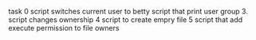 task 0 script switches current user to betty
script that print user group
3. script changes ownership
4 script to create empry file
5 script that add execute permission to file owners

